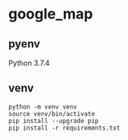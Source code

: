 # google_map

## pyenv
Python 3.7.4

## venv

```
python -m venv venv
source venv/bin/activate
pip install --upgrade pip
pip install -r requirements.txt
```